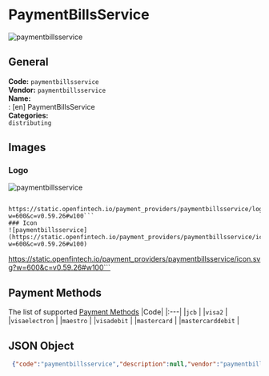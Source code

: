 # PaymentBillsService 
![paymentbillsservice](https://static.openfintech.io/payment_providers/paymentbillsservice/logo.svg?w=600&c=v0.59.26#w100)  
## General 
**Code:** `paymentbillsservice`  
**Vendor:** `paymentbillsservice`  
**Name:**  
:	[en] PaymentBillsService  
**Categories:**  
`distributing`  
## Images 
### Logo 
![paymentbillsservice](https://static.openfintech.io/payment_providers/paymentbillsservice/logo.svg?w=600&c=v0.59.26#w100)  
```
 https://static.openfintech.io/payment_providers/paymentbillsservice/logo.svg?w=600&c=v0.59.26#w100```  
### Icon 
![paymentbillsservice](https://static.openfintech.io/payment_providers/paymentbillsservice/icon.svg?w=600&c=v0.59.26#w100)  
```
 https://static.openfintech.io/payment_providers/paymentbillsservice/icon.svg?w=600&c=v0.59.26#w100```  
## Payment Methods 
The list of supported  [Payment Methods](#) 
|Code| 
|:---| 
|`jcb` | 
|`visa2` | 
|`visaelectron` | 
|`maestro` | 
|`visadebit` | 
|`mastercard` | 
|`mastercarddebit` | 
 
## JSON Object 
```json
 {"code":"paymentbillsservice","description":null,"vendor":"paymentbillsservice","categories":["distributing"],"countries":null,"payment_method":["jcb","visa2","visaelectron","maestro","visadebit","mastercard","mastercarddebit"],"payout_method":null,"metadata":{"about_payments_code":"paymentbillsservice"},"name":{"en":"PaymentBillsService"}}```  
